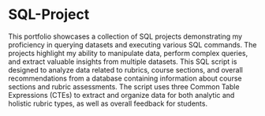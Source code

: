 # SQL-Project
This portfolio showcases a collection of SQL projects demonstrating my proficiency in querying datasets and executing various SQL commands. The projects highlight my ability to manipulate data, perform complex queries, and extract valuable insights from multiple datasets.
This SQL script is designed to analyze data related to rubrics, course sections, and overall recommendations from a database containing information about course sections and rubric assessments. The script uses three Common Table Expressions (CTEs) to extract and organize data for both analytic and holistic rubric types, as well as overall feedback for students.

